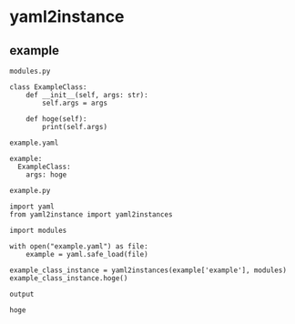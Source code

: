 # yaml2instance

## example

`modules.py`
```
class ExampleClass:
    def __init__(self, args: str):
        self.args = args

    def hoge(self):
        print(self.args)
```

`example.yaml`
```
example:
  ExampleClass:
    args: hoge
```


`example.py`
```
import yaml
from yaml2instance import yaml2instances

import modules

with open("example.yaml") as file:
    example = yaml.safe_load(file)

example_class_instance = yaml2instances(example['example'], modules)
example_class_instance.hoge()
```

`output`
```
hoge
```
